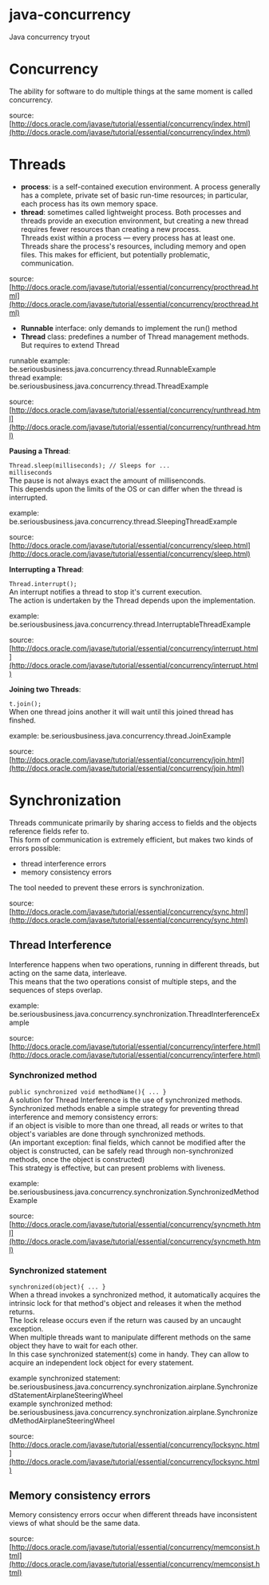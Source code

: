 java-concurrency
================

Java concurrency tryout  
  
# Concurrency  
  
The ability for software to do multiple things at the same moment is called concurrency.  
  
source: [http://docs.oracle.com/javase/tutorial/essential/concurrency/index.html](http://docs.oracle.com/javase/tutorial/essential/concurrency/index.html)  
  
# Threads  
  
- **process**: is a self-contained execution environment.  A process generally has a complete, private set of basic run-time resources;  in particular, each process has its own memory space.  
- **thread**: sometimes called lightweight process.  Both processes and threads provide an execution environment,  but creating a new thread requires fewer resources than creating a new process.  
Threads exist within a process — every process has at least one.  Threads share the process's resources, including memory and open files.  This makes for efficient, but potentially problematic, communication.  
  
source: [http://docs.oracle.com/javase/tutorial/essential/concurrency/procthread.html](http://docs.oracle.com/javase/tutorial/essential/concurrency/procthread.html)  
  
- **Runnable** interface: only demands to implement the run() method  
- **Thread** class: predefines a number of Thread management methods. But requires to extend Thread  
  
runnable example: be.seriousbusiness.java.concurrency.thread.RunnableExample  
thread example: be.seriousbusiness.java.concurrency.thread.ThreadExample  
  
source: [http://docs.oracle.com/javase/tutorial/essential/concurrency/runthread.html](http://docs.oracle.com/javase/tutorial/essential/concurrency/runthread.html)  
  
**Pausing a Thread**:  
  
<code>Thread.sleep(milliseconds); // Sleeps for ... milliseconds</code>  
The pause is not always exact the amount of millisenconds.  
This depends upon the limits of the OS or can differ when the thread is interrupted.  
  
example: be.seriousbusiness.java.concurrency.thread.SleepingThreadExample  
  
source: [http://docs.oracle.com/javase/tutorial/essential/concurrency/sleep.html](http://docs.oracle.com/javase/tutorial/essential/concurrency/sleep.html)  
  
**Interrupting a Thread**:  
  
<code>Thread.interrupt();</code>  
An interrupt notifies a thread to stop it's current execution.  
The action is undertaken by the Thread depends upon the implementation.  
  
example: be.seriousbusiness.java.concurrency.thread.InterruptableThreadExample  
  
source: [http://docs.oracle.com/javase/tutorial/essential/concurrency/interrupt.html](http://docs.oracle.com/javase/tutorial/essential/concurrency/interrupt.html)  
  
**Joining two Threads**:  
  
<code>t.join();</code>  
When one thread joins another it will wait until this joined thread has finshed.  
  
example: be.seriousbusiness.java.concurrency.thread.JoinExample  
  
source: [http://docs.oracle.com/javase/tutorial/essential/concurrency/join.html](http://docs.oracle.com/javase/tutorial/essential/concurrency/join.html)  
  
# Synchronization  
  
Threads communicate primarily by sharing access to fields and the objects reference fields refer to.  
This form of communication is extremely efficient, but makes two kinds of errors possible:  
- thread interference errors  
- memory consistency errors  

The tool needed to prevent these errors is synchronization.  
  
source: [http://docs.oracle.com/javase/tutorial/essential/concurrency/sync.html](http://docs.oracle.com/javase/tutorial/essential/concurrency/sync.html)  
  
## Thread Interference  

Interference happens when two operations, running in different threads, but acting on the same data, interleave.  
This means that the two operations consist of multiple steps, and the sequences of steps overlap.  
  
example: be.seriousbusiness.java.concurrency.synchronization.ThreadInterferenceExample  
  
source: [http://docs.oracle.com/javase/tutorial/essential/concurrency/interfere.html](http://docs.oracle.com/javase/tutorial/essential/concurrency/interfere.html)  
  
### Synchronized method  
  
<code>public synchronized void methodName(){ ... }</code>  
A solution for Thread Interference is the use of synchronized methods.  
Synchronized methods enable a simple strategy for preventing thread interference and memory consistency errors:  
if an object is visible to more than one thread, all reads or writes to that object's variables are done through synchronized methods.  
(An important exception: final fields, which cannot be modified after the object is constructed, can be safely read through non-synchronized methods, once the object is constructed)  
This strategy is effective, but can present problems with liveness.  
  
example: be.seriousbusiness.java.concurrency.synchronization.SynchronizedMethodExample  
  
source: [http://docs.oracle.com/javase/tutorial/essential/concurrency/syncmeth.html](http://docs.oracle.com/javase/tutorial/essential/concurrency/syncmeth.html)  
  
### Synchronized statement  
  
<code>synchronized(object){ ... }</code>  
When a thread invokes a synchronized method, it automatically acquires the intrinsic lock for that method's object and releases it when the method returns.  
The lock release occurs even if the return was caused by an uncaught exception.  
When multiple threads want to manipulate different methods on the same object they have to wait for each other.  
In this case synchronized statement(s) come in handy. They can allow to acquire an independent lock object for every statement.  
  
example synchronized statement:   be.seriousbusiness.java.concurrency.synchronization.airplane.SynchronizedStatementAirplaneSteeringWheel  
example synchronized method:  
be.seriousbusiness.java.concurrency.synchronization.airplane.SynchronizedMethodAirplaneSteeringWheel  
  
source: [http://docs.oracle.com/javase/tutorial/essential/concurrency/locksync.html](http://docs.oracle.com/javase/tutorial/essential/concurrency/locksync.html)  
  
## Memory consistency errors  
  
Memory consistency errors occur when different threads have inconsistent views of what should be the same data.  
  
source: [http://docs.oracle.com/javase/tutorial/essential/concurrency/memconsist.html](http://docs.oracle.com/javase/tutorial/essential/concurrency/memconsist.html)  
  

